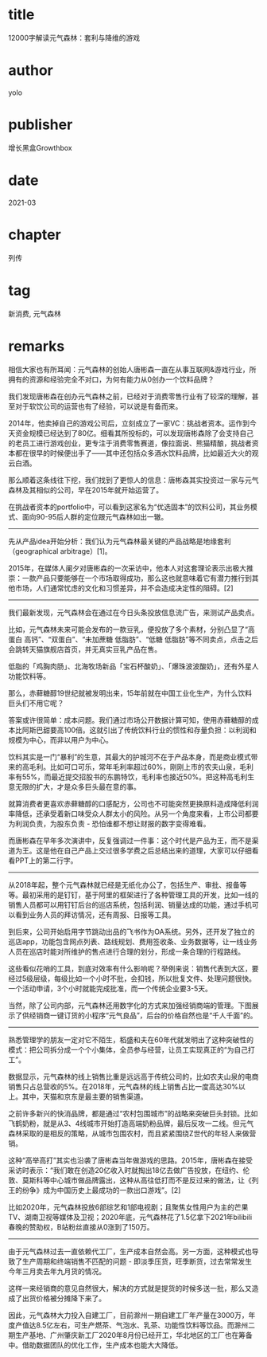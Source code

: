 # title
12000字解读元气森林：套利与降维的游戏

# author
yolo

# publisher
增长黑盒Growthbox

# date
2021-03

# chapter
列传

# tag
新消费, 元气森林

# remarks
相信大家也有所耳闻：元气森林的创始人唐彬森一直在从事互联网&游戏行业，所拥有的资源和经验完全不对口，为何有能力从0创办一个饮料品牌？

我们发现唐彬森在创办元气森林之前，已经对于消费零售行业有了较深的理解，甚至对于软饮公司的运营也有了经验，可以说是有备而来。

2014年，他卖掉自己的游戏公司后，立刻成立了一家VC：挑战者资本。运作到今天资金规模已经达到了80亿。细看其所投标的，可以发现唐彬森除了会支持自己的老员工进行游戏创业，更专注于消费零售赛道，像拉面说、熊猫精酿，挑战者资本都在很早的时候便出手了——其中还包括众多酒水饮料品牌，比如最近大火的观云白酒。

那么顺着这条线往下挖，我们找到了更惊人的信息：唐彬森其实投资过一家与元气森林及其相似的公司，早在2015年就开始运营了。

在挑战者资本的portfolio中，可以看到这家名为“优选固本”的饮料公司，其业务模式、面向90-95后人群的定位跟元气森林如出一辙。

---

先从产品idea开始分析：我们认为元气森林最关键的产品战略是地缘套利（geographical arbitrage）[1]。

2015年，在媒体人阑夕对唐彬森的一次采访中，他本人对这套理论表示出极大推崇：一款产品只要能够在一个市场取得成功，那么这也就意味着它有潜力推行到其他市场，人们通常忧虑的文化和习惯差异，并不会造成决定性的阻碍。[2]

---

我们最新发现，元气森林会在通过在今日头条投放信息流广告，来测试产品卖点。



比如，元气森林未来可能会发布的一款豆乳，便投放了多个素材，分别凸显了“高蛋白 高钙”、“双蛋白”、“未加蔗糖 低脂肪”、“低糖 低脂肪”等不同卖点，点击之后会跳转天猫旗舰店首页，并无真实豆乳产品在售。

低脂的「鸡胸肉肠」、北海牧场新品「宝石杯酸奶」、「爆珠波波酸奶」，还有外星人功能饮料等。


那么，赤藓糖醇19世纪就被发明出来，15年前就在中国工业化生产，为什么饮料巨头们不用它呢？



答案或许很简单：成本问题。我们通过市场公开数据计算可知，使用赤藓糖醇的成本比阿斯巴甜要高100倍。这就引出了传统饮料行业的惯性和存量负担：以利润和规模为中心，而非以用户为中心。


饮料其实是一门“暴利”的生意，其最大的护城河不在于产品本身，而是商业模式带来的高毛利。比如可口可乐，常年毛利率超过60%，刚刚上市的农夫山泉，毛利率有55%，而最近提交招股书的东鹏特饮，毛利率也接近50%。把这种高毛利生意无限的扩大，才是众多巨头最在意的事。



就算消费者更喜欢赤藓糖醇的口感配方，公司也不可能突然更换原料造成降低利润率降低，还承受着新口味受众人群太小的风险。从另一个角度来看，上市公司都要为利润负责，为股东负责 - 恐怕谁都不想让财报的数字变得难看。



而唐彬森在早年多次演讲中，反复强调过一件事：这个时代是产品为王，而不是渠道为王。这是他在自己产品上交过很多学费之后总结出来的道理，大家可以仔细看看PPT上的第二行字。

---

从2018年起，整个元气森林就已经是无纸化办公了，包括生产、审批、报备等等。最初采用的是钉钉，基于阿里的框架进行了各种管理工具的开发，比如一线的销售人员都可以用钉钉后台的巡店系统，包括利润、销量达成的功能，通过手机可以看到业务人员的拜访情况，还有周报、日报等工具。

到后来，公司开始启用字节跳动出品的飞书作为OA系统。另外，还开发了独立的巡店app，功能包含网点列表、路线规划、费用签收条、业务数据等，让一线业务人员在巡店时能对所维护的售点进行合理的划分，形成一条合理的行程路线。


这些看似花哨的工具，到底对效率有什么影响呢？举例来说：销售代表到大区，要经过5级层级，每级比如一个小时不批，会扣钱，所以批复文件、处理问题很快。一个活动申请，3个小时就能完成批准，而一个传统企业要3-5天。

当然，除了公司内部，元气森林还用数字化的方式来加强经销商端的管理。下图展示了供经销商一键订货的小程序“元气良品”，后台的价格自然也是“千人千面”的。

---

熟悉管理学的朋友一定对它不陌生，稻盛和夫在60年代就发明出了这种突破性的模式：把公司拆分成一个个小集体，全员参与经营，让员工实现真正的“为自己打工”。

数据显示，元气森林的线上销售比重是远远高于传统公司的，比如农夫山泉的电商销售只占总营收的5%。在2018年，元气森林的线上销售占比一度高达30%以上。其中，天猫和京东是最主要的销售渠道。

之前许多新兴的快消品牌，都是通过“农村包围城市”的战略来突破巨头封锁。比如飞鹤奶粉，就是从3、4线城市开始打造高端奶粉品牌，最后反攻一二线。但元气森林采取的是相反的策略，从城市包围农村，而且紧紧围绕Z世代的年轻人来做营销。

这种“高举高打”其实也沿袭了唐彬森当年做游戏的思路。2015年，唐彬森在接受采访时表示：“我们敢在创造20亿收入时就掏出18亿去做广告投放，在纽约、伦敦、莫斯科等中心城市做品牌露出，这种从高往低打而不是反过来的做法，让《列王的纷争》成为中国历史上最成功的一款出口游戏”。[2]

比如2020年，元气森林投放6部综艺和1部电视剧；且聚焦女性用户为主的芒果TV、湖南卫视等媒体及卫视；2020年底，元气森林花了1.5亿拿下2021年bilibili春晚的赞助权，B站粉丝直接从0涨到了150万。

---

由于元气森林过去一直依赖代工厂，生产成本自然会高。另一方面，这种模式也导致了生产周期和终端销售不匹配的问题 - 即淡季压货，旺季断货，过去常常发生今年三月卖去年九月货的情况。



这样一来经销商的意见自然很大，解决的方式就是提货的时候多送一批，那么又造成了出货价格被分摊降下来了。



因此，元气森林大力投入自建工厂，目前滁州一期自建工厂年产量在3000万，年度产值达8.5亿左右，可生产燃茶、气泡水、乳茶、功能性饮料等饮品。而滁州二期生产基地、广州肇庆新工厂2020年8月份已经开工，华北地区的工厂也在筹备中。借助数据团队的优化工作，生产成本也能大大降低。